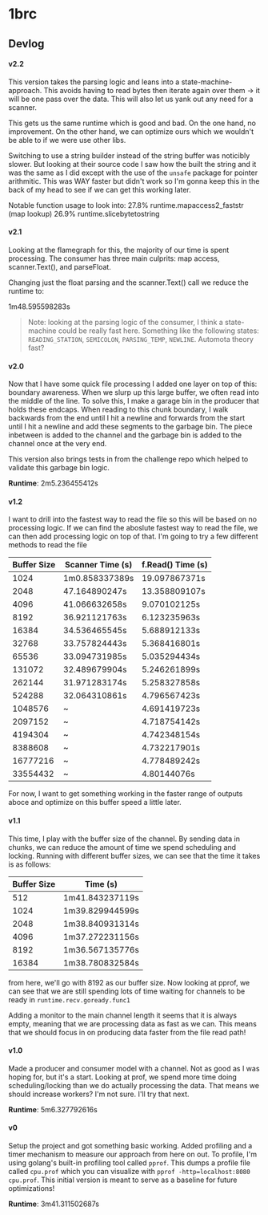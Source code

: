 # 1brc

## Devlog

#### v2.2
This version takes the parsing logic and leans into a state-machine-approach. This avoids having to read
bytes then iterate again over them -> it will be one pass over the data. This will also let us yank out
any need for a scanner.

This gets us the same runtime which is good and bad. On the one hand, no improvement. On the other hand,
we can optimize ours which we wouldn't be able to if we were use other libs.

Switching to use a string builder instead of the string buffer was noticibly slower. But looking at their
source code I saw how the built the string and it was the same as I did except with the use of the `unsafe`
package for pointer arithmitic. This was WAY faster but didn't work so I'm gonna keep this in the back of
my head to see if we can get this working later.

Notable function usage to look into:
27.8% runtime.mapaccess2_faststr (map lookup)
26.9% runtime.slicebytetostring

#### v2.1
Looking at the flamegraph for this, the majority of our time is spent processing. The consumer has three
main culprits: map access, scanner.Text(), and parseFloat.

Changing just the float parsing and the scanner.Text() call we reduce the runtime to:

1m48.595598283s


> Note: looking at the parsing logic of the consumer, I think a state-machine could be really fast here.
Something like the following states: `READING_STATION`, `SEMICOLON`, `PARSING_TEMP`, `NEWLINE`. 
Automota theory fast?

#### v2.0
Now that I have some quick file processing I added one layer on top of this: boundary awareness. When we
slurp up this large buffer, we often read into the middle of the line. To solve this, I make a garage bin
in the producer that holds these endcaps. When reading to this chunk boundary, I walk backwards from the 
end until I hit a newline and forwards from the start until I hit a newline and add these segments to the 
garbage bin. The piece inbetween is added to the channel and the garbage bin is added to the channel once
at the very end.

This version also brings tests in from the challenge repo which helped to validate this garbage bin logic.

**Runtime**: 2m5.236455412s

#### v1.2
I want to drill into the fastest way to read the file so this will be
based on no processing logic. If we can find the aboslute fastest way to read the file, we can
then add processing logic on top of that. I'm going to try a few different methods to read the file

| Buffer Size | Scanner Time (s) | f.Read() Time (s) |
|-------------|----------| ----------|
1024 | 1m0.858337389s | 19.097867371s | 
2048 | 47.164890247s | 13.358809107s | 
4096 | 41.066632658s | 9.070102125s | 
8192 | 36.921121763s | 6.123235963s | 
16384 | 34.536465545s | 5.688912133s | 
32768 | 33.757824443s | 5.368416801s | 
65536 | 33.094731985s | 5.035294434s | 
131072 | 32.489679904s | 5.246261899s | 
262144 | 31.971283174s | 5.258327858s | 
524288 | 32.064310861s | 4.796567423s | 
1048576 | ~ | 4.691419723s | 
2097152 | ~ | 4.718754142s | 
4194304 | ~ | 4.742348154s | 
8388608 | ~ | 4.732217901s
16777216 | ~ | 4.778489242s
33554432 | ~ | 4.80144076s

For now, I want to get something working in the faster range of outputs aboce and optimize on this buffer speed a little later.


#### v1.1
This time, I play with the buffer size of the channel. By sending data in chunks, we can reduce the amount of
time we spend scheduling and locking. Running with different buffer sizes, we can see that the time it takes
is as follows:
     
| Buffer Size | Time (s) |
|-------------|----------|
512 | 1m41.843237119s
1024 | 1m39.829944599s
2048 | 1m38.840931314s
4096 | 1m37.272231156s
8192 | 1m36.567135776s
16384 | 1m38.780832584s

from here, we'll go with 8192 as our buffer size. Now looking at pprof, we can see that we are still
spending lots of time waiting for channels to be ready in `runtime.recv.goready.func1`

Adding a monitor to the main channel length it seems that it is always empty, meaning that we are processing
data as fast as we can. This means that we should focus in on producing data faster from the file read path!


#### v1.0
Made a producer and consumer model with a channel. Not as good as I was hoping for, but it's a start.
Looking at prof, we spend more time doing scheduling/locking than we do actually processing the data.
That means we should increase workers? I'm not sure. I'll try that next.

**Runtime**: 5m6.327792616s

#### v0

Setup the project and got something basic working. Added profiling and a timer mechanism to measure our
approach from here on out. To profile, I'm using golang's built-in profiling tool called `pprof`. This
dumps a profile file called `cpu.prof` which you can visualize with `pprof -http=localhost:8080 cpu.prof`.
This initial version is meant to serve as a baseline for future optimizations!

**Runtime**: 3m41.311502687s
